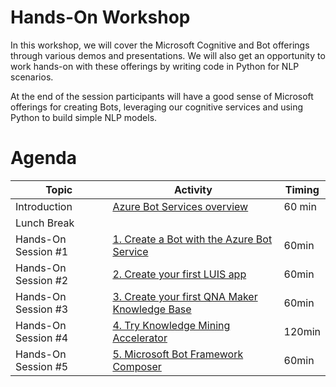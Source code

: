 # Hands-On Workshop

In this workshop, we will cover the Microsoft Cognitive and Bot offerings through various demos and presentations. We will also get an opportunity to work hands-on with these offerings by writing code in Python for NLP scenarios.

At the end of the session participants will have a good sense of Microsoft offerings for creating Bots, leveraging our cognitive services and using Python to build simple NLP models.


# Agenda

|Topic|Activity|Timing|
|-|-|-|
|Introduction|[Azure Bot Services overview](https://github.com/shingosakamoto/botinaday/blob/master/BOT%20Framework%20-%20Shingo.pdf)|60 min|
|Lunch Break|||
|Hands-On Session #1|[1. Create a Bot with the Azure Bot Service](https://github.com/shingosakamoto/botinaday/tree/master/bot)|60min|
|Hands-On Session #2|[2. Create your first LUIS app](https://github.com/shingosakamoto/botinaday/tree/master/luis)|60min|
|Hands-On Session #3|[3. Create your first QNA Maker Knowledge Base](https://github.com/shingosakamoto/botinaday/tree/master/qna)|60min|
|Hands-On Session #4|[4. Try Knowledge Mining Accelerator](https://github.com/shingosakamoto/azure-search-knowledge-mining)|120min|
|Hands-On Session #5|[5. Microsoft Bot Framework Composer](https://github.com/shingosakamoto/botinaday/tree/master/composer)|60min|
